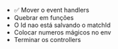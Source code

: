 - ✅ Mover o event handlers
- Quebrar em funções
- O Id nao está salvando o matchId
- Colocar numeros mágicos no env
- Terminar os controllers
